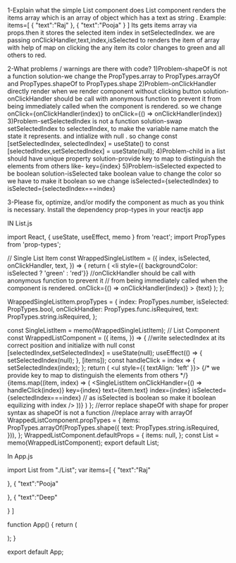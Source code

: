 1-Explain what the simple List component does
List component renders the items array which is an array of object
which has a text as string .
Example:
items=[
   {
       "text":"Raj" 
   },
   {
    "text":"Pooja"
   }
]
Its gets items array via props.then it stores the selected item index in 
setSelectedIndex.
we are passing onClickHandler,text,index,isSelected to renders the item
of array with help of map on clicking the any item
its color changes to green and all others to red.

2-What problems / warnings are there with code?
1)Problem-shapeOf is not a function 
solution-we change the PropTypes.array to PropTypes.arrayOf and PropTypes.shapeOf to PropTypes.shape
2)Problem-onClickHandler directly render when we render component without clicking button
solution-onClickHandler should be call with anonymous function to prevent
 it from being immediately called when the component is rendered.
so we change onClick={onClickHandler(index)} to  onClick={() => onClickHandler(index)}
3)Problem-setSelectedIndex is not a function
solution-swap setSelectedIndex to selectedIndex, to make the variable name match the state it represents.
and intialize with null . 
so change  const [setSelectedIndex, selectedIndex] = useState() to const [selectedIndex,setSelectedIndex] = useState(null);
4)Problem-child in a list should have unique property
solution-provide key to map to distinguish the elements from others
like-  key={index}
5)Problem-isSelected expected to be boolean
solution-isSelected take boolean value to change the color so we have to make it boolean
so we change isSelected={selectedIndex} to isSelected={selectedIndex===index}

3-Please fix, optimize, and/or modify the component as much as you think is necessary.
Install the dependency prop-types in your reactjs app

IN List.js

import React, { useState, useEffect, memo } from 'react';
import PropTypes from 'prop-types';

// Single List Item
const WrappedSingleListItem = ({
  index,
  isSelected,
  onClickHandler,
  text,
}) => {
  return (
    <li
      style={{ backgroundColor: isSelected ? 'green' : 'red'}}
      //onClickHandler should be call with anonymous function to prevent it
      // from being immediately called when the component is rendered.
      onClick={() => onClickHandler(index)}
    >
      {text}
    </li>
  );
};

WrappedSingleListItem.propTypes = {
  index: PropTypes.number,
  isSelected: PropTypes.bool,
  onClickHandler: PropTypes.func.isRequired,
  text: PropTypes.string.isRequired,
};

const SingleListItem = memo(WrappedSingleListItem);
// List Component
const WrappedListComponent = ({
  items,
}) => {
 //write selectedIndex at its correct position and initialize with null
const [selectedIndex,setSelectedIndex] = useState(null);
  useEffect(() => {
    setSelectedIndex(null);
  }, [items]);
  const handleClick = index => {
    setSelectedIndex(index);
  };
  return (
    <ul style={{ textAlign: 'left' }}>
    {/* we provide key to map to distinguish the elements from others */}
      {items.map((item, index) => (
        <SingleListItem
          onClickHandler={() => handleClick(index)}
          key={index}
          text={item.text}
          index={index}
          isSelected={selectedIndex===index}
          // as isSelected is boolean so make it boolean equilizing with index
        />
      ))}
    </ul>
  )
};
//error replace shapeOf with shape for proper syntax as shapeOf is not a function
//replace array with arrayOf
WrappedListComponent.propTypes = {
  items: PropTypes.arrayOf(PropTypes.shape({
    text: PropTypes.string.isRequired,
  })),
};
WrappedListComponent.defaultProps = {
  items: null,
};
const List = memo(WrappedListComponent);
export default List;

In App.js

import List from "./List";
var items=[
  {
       "text":"Raj"
       
   },
   {
    "text":"Pooja"
    
}, {
  "text":"Deep"
  
}
]

function App() {
  return (
    <div className="App">
      <List items={items}/>
    </div>
  );
}

export default App;

